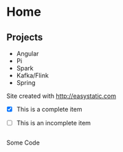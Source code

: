 Home
============

## Projects

* Angular
* Pi
* Spark
* Kafka/Flink
* Spring

Site created with http://easystatic.com

- [x] This is a complete item
- [ ] This is an incomplete item

  ``` 
 Some Code
  ```
